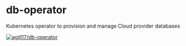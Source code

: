# db-operator
Kubernetes operator to provision and manage Cloud provider databases

[![agill17/db-operator](https://circleci.com/gh/agill17/db-operator.svg?style=svg)](https://app.circleci.com/pipelines/github/agill17/db-operator?branch=master)
